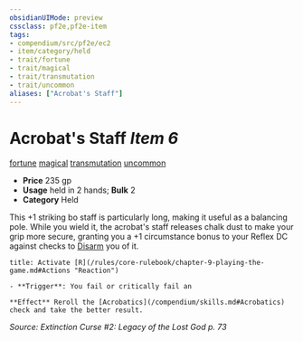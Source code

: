 ```yaml
---
obsidianUIMode: preview
cssclass: pf2e,pf2e-item
tags:
- compendium/src/pf2e/ec2
- item/category/held
- trait/fortune
- trait/magical
- trait/transmutation
- trait/uncommon
aliases: ["Acrobat's Staff"]
---
```

# Acrobat's Staff *Item 6*  
[fortune](/rules/traits/fortune.md)  [magical](/rules/traits/magical.md)  [transmutation](/rules/traits/transmutation.md)  [uncommon](/rules/traits/uncommon.md)  

- **Price** 235 gp
- **Usage** held in 2 hands; **Bulk** 2
- **Category** Held

This +1 striking bo staff is particularly long, making it useful as a balancing pole. While you wield it, the acrobat's staff releases chalk dust to make your grip more secure, granting you a +1 circumstance bonus to your Reflex DC against checks to [Disarm](/rules/actions/disarm.md) you of it.

```ad-embed-ability
title: Activate [R](/rules/core-rulebook/chapter-9-playing-the-game.md#Actions "Reaction")

- **Trigger**: You fail or critically fail an

**Effect** Reroll the [Acrobatics](/compendium/skills.md#Acrobatics) check and take the better result.
```

*Source: Extinction Curse #2: Legacy of the Lost God p. 73*